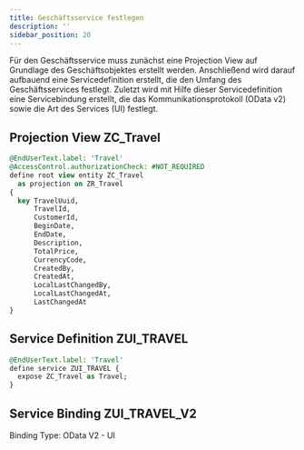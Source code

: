 ```yaml
---
title: Geschäftsservice festlegen
description: ''
sidebar_position: 20
---
```


Für den Geschäftsservice muss zunächst eine Projection View auf Grundlage des Geschäftsobjektes erstellt werden. Anschließend wird darauf aufbauend eine Servicedefinition erstellt, die den Umfang des Geschäftsservices festlegt. Zuletzt wird mit Hilfe dieser Servicedefinition eine Servicebindung erstellt, die das Kommunikationsprotokoll (OData v2) sowie die Art des Services (UI) festlegt.

## Projection View ZC_Travel
```sql
@EndUserText.label: 'Travel'
@AccessControl.authorizationCheck: #NOT_REQUIRED
define root view entity ZC_Travel
  as projection on ZR_Travel
{
  key TravelUuid,
      TravelId,
      CustomerId,
      BeginDate,
      EndDate,
      Description,
      TotalPrice,
      CurrencyCode,
      CreatedBy,
      CreatedAt,
      LocalLastChangedBy,
      LocalLastChangedAt,
      LastChangedAt
}
```

## Service Definition ZUI_TRAVEL
```sql
@EndUserText.label: 'Travel'
define service ZUI_TRAVEL {
  expose ZC_Travel as Travel;
}
```

## Service Binding ZUI_TRAVEL_V2
Binding Type: OData V2 - UI
